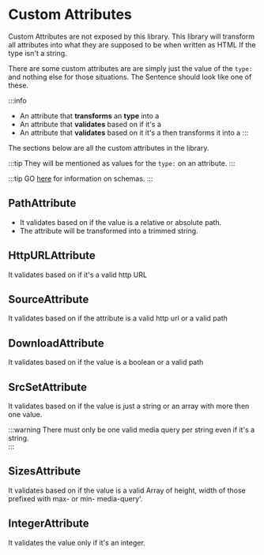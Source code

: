 # Custom Attributes

Custom Attributes are not exposed by this library.
This library will transform all attributes into what they
are supposed to be when written as HTML If the type isn't a string.

There are some custom attributes are are simply just the value of the `type:`
and nothing else for those situations. The Sentence should look like one of these.

:::info
  
- An attribute that **transforms** an **type** into a
- An attribute that **validates** based on if it's a  
- An attribute that **validates** based on it it's a then transforms it into a
:::

The sections below are all the custom attributes in the library.

:::tip
They will be mentioned as values for the `type:`
on an attribute.
:::

:::tip
GO [here](/attributes/index) for information on schemas.
:::

## PathAttribute

- It validates based on if the value is a relative or absolute path.
- The attribute will be transformed into a trimmed string.

## HttpURLAttribute

It validates based on if it's a valid http URL

## SourceAttribute

It validates based on if the attribute is a valid http url or a valid path

## DownloadAttribute

It validates based on if the value is a boolean or a valid path

## SrcSetAttribute

It validates based on if the value is just a string or an array
with more then one value.

:::warning
There must only be one valid media query per string
even if it's a string.  
:::

## SizesAttribute

It validates based on if the value is a valid Array of
height, width of those  prefixed with max- or min- media-query'.

## IntegerAttribute

It validates the value only if it's an integer.

